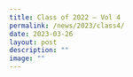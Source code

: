```yaml
---
title: Class of 2022 – Vol 4
permalink: /news/2023/class4/
date: 2023-03-26
layout: post
description: ""
image: ""
---
```

